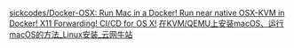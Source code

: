 [sickcodes/Docker-OSX: Run Mac in a Docker! Run near native OSX-KVM in Docker! X11 Forwarding! CI/CD for OS X!](https://github.com/sickcodes/Docker-OSX)
[在KVM/QEMU上安装macOS、运行macOS的方法_Linux安装_云网牛站](https://ywnz.com/linuxaz/6752.html)